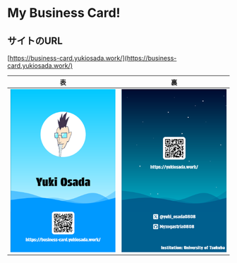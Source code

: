 # My Business Card!

## サイトのURL

[https://business-card.yukiosada.work/](https://business-card.yukiosada.work/)

|                                                表                                                |                                               裏                                                |
| :----------------------------------------------------------------------------------------------: | :---------------------------------------------------------------------------------------------: |
| ![表](https://github.com/Myxogastria0808/business-card/blob/main/public/business-card-front.png) | ![裏](https://github.com/Myxogastria0808/business-card/blob/main/public/business-card-back.png) |
